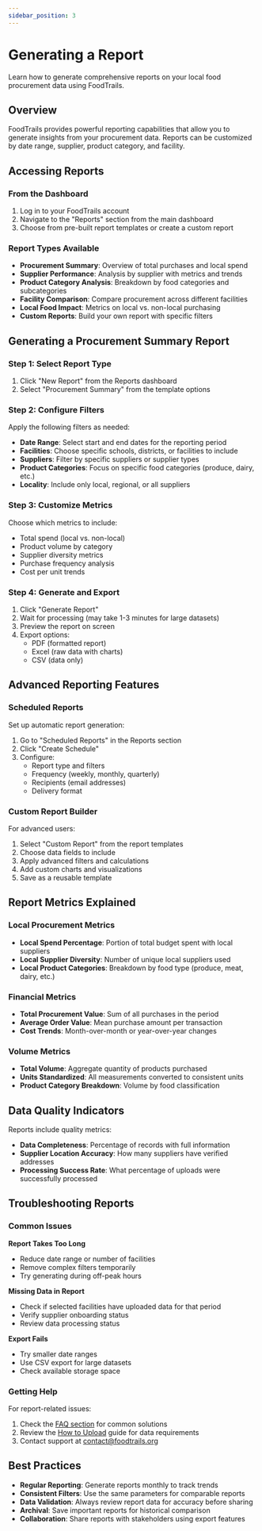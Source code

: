 ```yaml
---
sidebar_position: 3
---
```


# Generating a Report

Learn how to generate comprehensive reports on your local food procurement data using FoodTrails.

## Overview

FoodTrails provides powerful reporting capabilities that allow you to generate insights from your procurement data. Reports can be customized by date range, supplier, product category, and facility.

## Accessing Reports

### From the Dashboard

1. Log in to your FoodTrails account
2. Navigate to the "Reports" section from the main dashboard
3. Choose from pre-built report templates or create a custom report

### Report Types Available

- **Procurement Summary**: Overview of total purchases and local spend
- **Supplier Performance**: Analysis by supplier with metrics and trends
- **Product Category Analysis**: Breakdown by food categories and subcategories
- **Facility Comparison**: Compare procurement across different facilities
- **Local Food Impact**: Metrics on local vs. non-local purchasing
- **Custom Reports**: Build your own report with specific filters

## Generating a Procurement Summary Report

### Step 1: Select Report Type

1. Click "New Report" from the Reports dashboard
2. Select "Procurement Summary" from the template options

### Step 2: Configure Filters

Apply the following filters as needed:

- **Date Range**: Select start and end dates for the reporting period
- **Facilities**: Choose specific schools, districts, or facilities to include
- **Suppliers**: Filter by specific suppliers or supplier types
- **Product Categories**: Focus on specific food categories (produce, dairy, etc.)
- **Locality**: Include only local, regional, or all suppliers

### Step 3: Customize Metrics

Choose which metrics to include:

- Total spend (local vs. non-local)
- Product volume by category
- Supplier diversity metrics
- Purchase frequency analysis
- Cost per unit trends

### Step 4: Generate and Export

1. Click "Generate Report"
2. Wait for processing (may take 1-3 minutes for large datasets)
3. Preview the report on screen
4. Export options:
   - PDF (formatted report)
   - Excel (raw data with charts)
   - CSV (data only)

## Advanced Reporting Features

### Scheduled Reports

Set up automatic report generation:

1. Go to "Scheduled Reports" in the Reports section
2. Click "Create Schedule"
3. Configure:
   - Report type and filters
   - Frequency (weekly, monthly, quarterly)
   - Recipients (email addresses)
   - Delivery format

### Custom Report Builder

For advanced users:

1. Select "Custom Report" from the report templates
2. Choose data fields to include
3. Apply advanced filters and calculations
4. Add custom charts and visualizations
5. Save as a reusable template

## Report Metrics Explained

### Local Procurement Metrics

- **Local Spend Percentage**: Portion of total budget spent with local suppliers
- **Local Supplier Diversity**: Number of unique local suppliers used
- **Local Product Categories**: Breakdown by food type (produce, meat, dairy, etc.)

### Financial Metrics

- **Total Procurement Value**: Sum of all purchases in the period
- **Average Order Value**: Mean purchase amount per transaction
- **Cost Trends**: Month-over-month or year-over-year changes

### Volume Metrics

- **Total Volume**: Aggregate quantity of products purchased
- **Units Standardized**: All measurements converted to consistent units
- **Product Category Breakdown**: Volume by food classification

## Data Quality Indicators

Reports include quality metrics:

- **Data Completeness**: Percentage of records with full information
- **Supplier Location Accuracy**: How many suppliers have verified addresses
- **Processing Success Rate**: What percentage of uploads were successfully processed

## Troubleshooting Reports

### Common Issues

**Report Takes Too Long**
- Reduce date range or number of facilities
- Remove complex filters temporarily
- Try generating during off-peak hours

**Missing Data in Report**
- Check if selected facilities have uploaded data for that period
- Verify supplier onboarding status
- Review data processing status

**Export Fails**
- Try smaller date ranges
- Use CSV export for large datasets
- Check available storage space

### Getting Help

For report-related issues:

1. Check the [FAQ section](/faq) for common solutions
2. Review the [How to Upload](/how-to-upload) guide for data requirements
3. Contact support at [contact@foodtrails.org](mailto:contact@foodtrails.org)

## Best Practices

- **Regular Reporting**: Generate reports monthly to track trends
- **Consistent Filters**: Use the same parameters for comparable reports
- **Data Validation**: Always review report data for accuracy before sharing
- **Archival**: Save important reports for historical comparison
- **Collaboration**: Share reports with stakeholders using export features

